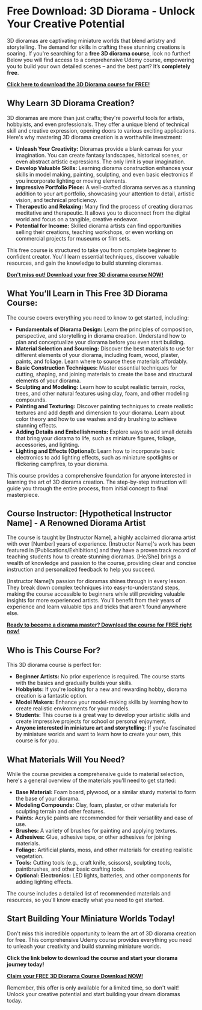 # Free Download: 3D Diorama - Unlock Your Creative Potential

3D dioramas are captivating miniature worlds that blend artistry and storytelling. The demand for skills in crafting these stunning creations is soaring. If you're searching for a **free 3D diorama course**, look no further! Below you will find access to a comprehensive Udemy course, empowering you to build your own detailed scenes – and the best part? It’s **completely free**.

[**Click here to download the 3D Diorama course for FREE!**](https://udemywork.com/3d-diorama)

## Why Learn 3D Diorama Creation?

3D dioramas are more than just crafts; they're powerful tools for artists, hobbyists, and even professionals. They offer a unique blend of technical skill and creative expression, opening doors to various exciting applications. Here's why mastering 3D diorama creation is a worthwhile investment:

*   **Unleash Your Creativity:** Dioramas provide a blank canvas for your imagination. You can create fantasy landscapes, historical scenes, or even abstract artistic expressions. The only limit is your imagination.
*   **Develop Valuable Skills:** Learning diorama construction enhances your skills in model making, painting, sculpting, and even basic electronics if you incorporate lighting or moving elements.
*   **Impressive Portfolio Piece:** A well-crafted diorama serves as a stunning addition to your art portfolio, showcasing your attention to detail, artistic vision, and technical proficiency.
*   **Therapeutic and Relaxing:** Many find the process of creating dioramas meditative and therapeutic. It allows you to disconnect from the digital world and focus on a tangible, creative endeavor.
*   **Potential for Income:** Skilled diorama artists can find opportunities selling their creations, teaching workshops, or even working on commercial projects for museums or film sets.

This free course is structured to take you from complete beginner to confident creator. You'll learn essential techniques, discover valuable resources, and gain the knowledge to build stunning dioramas.

[**Don't miss out! Download your free 3D diorama course NOW!**](https://udemywork.com/3d-diorama)

## What You’ll Learn in This Free 3D Diorama Course:

The course covers everything you need to know to get started, including:

*   **Fundamentals of Diorama Design:** Learn the principles of composition, perspective, and storytelling in diorama creation. Understand how to plan and conceptualize your diorama before you even start building.
*   **Material Selection and Sourcing:** Discover the best materials to use for different elements of your diorama, including foam, wood, plaster, paints, and foliage. Learn where to source these materials affordably.
*   **Basic Construction Techniques:** Master essential techniques for cutting, shaping, and joining materials to create the base and structural elements of your diorama.
*   **Sculpting and Modeling:** Learn how to sculpt realistic terrain, rocks, trees, and other natural features using clay, foam, and other modeling compounds.
*   **Painting and Texturing:** Discover painting techniques to create realistic textures and add depth and dimension to your diorama. Learn about color theory and how to use washes and dry brushing to achieve stunning effects.
*   **Adding Details and Embellishments:** Explore ways to add small details that bring your diorama to life, such as miniature figures, foliage, accessories, and lighting.
*   **Lighting and Effects (Optional):** Learn how to incorporate basic electronics to add lighting effects, such as miniature spotlights or flickering campfires, to your diorama.

This course provides a comprehensive foundation for anyone interested in learning the art of 3D diorama creation. The step-by-step instruction will guide you through the entire process, from initial concept to final masterpiece.

## Course Instructor: [Hypothetical Instructor Name] - A Renowned Diorama Artist

The course is taught by [Instructor Name], a highly acclaimed diorama artist with over [Number] years of experience. [Instructor Name]'s work has been featured in [Publications/Exhibitions] and they have a proven track record of teaching students how to create stunning dioramas. [He/She] brings a wealth of knowledge and passion to the course, providing clear and concise instruction and personalized feedback to help you succeed.

[Instructor Name]’s passion for dioramas shines through in every lesson. They break down complex techniques into easy-to-understand steps, making the course accessible to beginners while still providing valuable insights for more experienced artists. You'll benefit from their years of experience and learn valuable tips and tricks that aren't found anywhere else.

[**Ready to become a diorama master? Download the course for FREE right now!**](https://udemywork.com/3d-diorama)

## Who is This Course For?

This 3D diorama course is perfect for:

*   **Beginner Artists:** No prior experience is required. The course starts with the basics and gradually builds your skills.
*   **Hobbyists:** If you're looking for a new and rewarding hobby, diorama creation is a fantastic option.
*   **Model Makers:** Enhance your model-making skills by learning how to create realistic environments for your models.
*   **Students:** This course is a great way to develop your artistic skills and create impressive projects for school or personal enjoyment.
*   **Anyone interested in miniature art and storytelling:** If you're fascinated by miniature worlds and want to learn how to create your own, this course is for you.

## What Materials Will You Need?

While the course provides a comprehensive guide to material selection, here's a general overview of the materials you'll need to get started:

*   **Base Material:** Foam board, plywood, or a similar sturdy material to form the base of your diorama.
*   **Modeling Compounds:** Clay, foam, plaster, or other materials for sculpting terrain and other features.
*   **Paints:** Acrylic paints are recommended for their versatility and ease of use.
*   **Brushes:** A variety of brushes for painting and applying textures.
*   **Adhesives:** Glue, adhesive tape, or other adhesives for joining materials.
*   **Foliage:** Artificial plants, moss, and other materials for creating realistic vegetation.
*   **Tools:** Cutting tools (e.g., craft knife, scissors), sculpting tools, paintbrushes, and other basic crafting tools.
*   **Optional: Electronics:** LED lights, batteries, and other components for adding lighting effects.

The course includes a detailed list of recommended materials and resources, so you'll know exactly what you need to get started.

## Start Building Your Miniature Worlds Today!

Don't miss this incredible opportunity to learn the art of 3D diorama creation for free. This comprehensive Udemy course provides everything you need to unleash your creativity and build stunning miniature worlds.

**Click the link below to download the course and start your diorama journey today!**

[**Claim your FREE 3D Diorama Course Download NOW!**](https://udemywork.com/3d-diorama)

Remember, this offer is only available for a limited time, so don't wait! Unlock your creative potential and start building your dream dioramas today.

